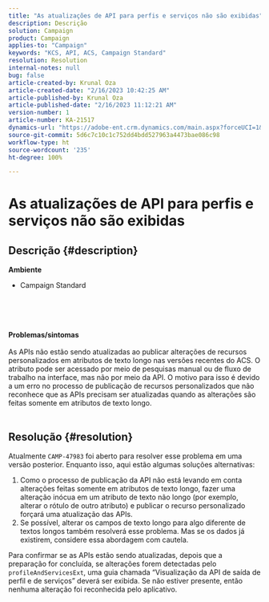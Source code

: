 ```yaml
---
title: "As atualizações de API para perfis e serviços não são exibidas"
description: Descrição
solution: Campaign
product: Campaign
applies-to: "Campaign"
keywords: "KCS, API, ACS, Campaign Standard"
resolution: Resolution
internal-notes: null
bug: false
article-created-by: Krunal Oza
article-created-date: "2/16/2023 10:42:25 AM"
article-published-by: Krunal Oza
article-published-date: "2/16/2023 11:12:21 AM"
version-number: 1
article-number: KA-21517
dynamics-url: "https://adobe-ent.crm.dynamics.com/main.aspx?forceUCI=1&pagetype=entityrecord&etn=knowledgearticle&id=43008395-e6ad-ed11-aad1-6045bd006793"
source-git-commit: 5d6c7c10c1c752dd4bdd527963a4473bae086c98
workflow-type: ht
source-wordcount: '235'
ht-degree: 100%

---
```


# As atualizações de API para perfis e serviços não são exibidas

## Descrição {#description}

<b>Ambiente</b>
- Campaign Standard

<br><br> <br><br><b>Problemas/sintomas</b><br><br>As APIs não estão sendo atualizadas ao publicar alterações de recursos personalizados em atributos de texto longo nas versões recentes do ACS. O atributo pode ser acessado por meio de pesquisas manual ou de fluxo de trabalho na interface, mas não por meio da API. O motivo para isso é devido a um erro no processo de publicação de recursos personalizados que não reconhece que as APIs precisam ser atualizadas quando as alterações são feitas somente em atributos de texto longo.
<br> <br>

## Resolução {#resolution}


Atualmente `CAMP-47983` foi aberto para resolver esse problema em uma versão posterior. Enquanto isso, aqui estão algumas soluções alternativas:

1. Como o processo de publicação da API não está levando em conta alterações feitas somente em atributos de texto longo, fazer uma alteração inócua em um atributo de texto não longo (por exemplo, alterar o rótulo de outro atributo) e publicar o recurso personalizado forçará uma atualização das APIs.
2. Se possível, alterar os campos de texto longo para algo diferente de textos longos também resolverá esse problema. Mas se os dados já existirem, considere essa abordagem com cautela.


Para confirmar se as APIs estão sendo atualizadas, depois que a preparação for concluída, se alterações forem detectadas pelo `profileAndServicesExt`, uma guia chamada “Visualização da API de saída de perfil e de serviços” deverá ser exibida. Se não estiver presente, então nenhuma alteração foi reconhecida pelo aplicativo.

